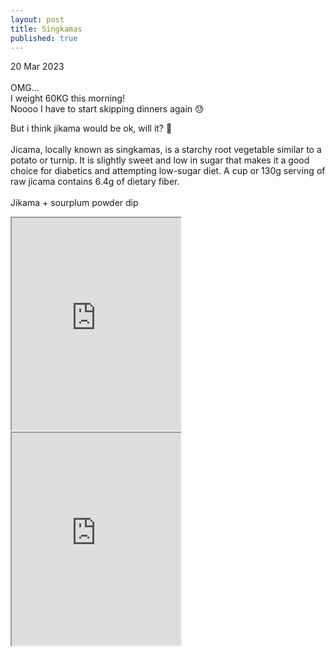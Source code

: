 ```yaml
---
layout: post
title: Singkamas
published: true
---
```

20 Mar 2023
<br>
<br>
OMG...
<br>
I weight 60KG this morning!
<br>
Noooo I have to start skipping dinners again 😓
<!--more-->
But i think jikama would be ok, will it? 😬
<br>
<br>
Jicama, locally known as singkamas, is a starchy root vegetable similar to a potato or turnip. It is slightly sweet and low in sugar that makes it a good choice for diabetics and attempting low-sugar diet. A cup or 130g serving of raw jicama contains 6.4g of dietary fiber.
<br>
<br>
Jikama + sourplum powder dip
<iframe src="https://drive.google.com/file/d/14qV-dcRgXYtC-ITErYrFzStInyrsenZ0/preview" width="270" height="340" allow="autoplay"></iframe>
<iframe src="https://drive.google.com/file/d/1bWndoAzBY-q6hlkGBfGi2pGND8pKRx6f/preview" width="270" height="340" allow="autoplay"></iframe>
